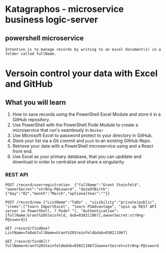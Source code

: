 # Katagraphos - microservice business logic-server

## powershell microservice

```text
Intention is to manage records by writing to an excel document(s) in a folder called fullName.
```

# Versoin control your data with Excel and GitHub


## What you will learn
1. How to save records using the PowerShell Excel Module and store it in a GitHub repository.
1. Use PowerShell with the PowerShell Pode Module to create a microservice that run's seamlessly in `Docker`
1. Use Microsoft Excel to password protect to your directory in GitHub.
1. Store your list via a Git commit and `push` to an existing GitHub Repo.
1. Retrieve your data with a PowerShell microservice using and a React front end.
1. Use Excel as your primary database, that you can upddate and download in order to centralize and share a singularity 



### REST API

    POST /record/userregistration  {"fullName":"Grant Steinfeld", "ownerSecret":"str0ng-P@ssword", "dateOfBirth":{"day":"02","month":"March","optionalYear":""}}

    POST /record/new {"ListName":"ToDo" , "visibility":"private|public", "items":["learn ImportExcel", "learn PSAdvantage", "spin up REST API server in PowerShell, ? Pode? "], "Authentication":{fullName:Grant%20Steinfeld, dob=0302[1967],ownerSecret:str0ng-P@ssword}}  

    GET /record/findOne?ListName=ToDo&fullName=Grant%20Steinfeld&dob=0302[1967]

    GET /record/findAll?fullName=Grant%20Steinfeld&dob=0302[1967]&ownerSecret=str0ng-P@ssword

